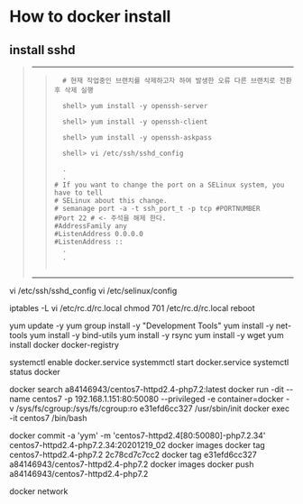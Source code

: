 # How to docker install

## install sshd
> ---------------------------------------------------------------------------------------------
>  >
>  >```
>  >   # 현재 작업중인 브랜치를 삭제하고자 하여 발생한 오류 다른 브랜치로 전환후 삭제 실행
>  >   
>  >   shell> yum install -y openssh-server
>  >
>  >   shell> yum install -y openssh-client
>  >
>  >   shell> yum install -y openssh-askpass
>  >   
>  >   shell> vi /etc/ssh/sshd_config
>  >   
>  >   .
>  >   .
>  > # If you want to change the port on a SELinux system, you have to tell
>  > # SELinux about this change.
>  > # semanage port -a -t ssh_port_t -p tcp #PORTNUMBER
>  > #Port 22 # <- 주석을 해제 한다.
>  > #AddressFamily any
>  > #ListenAddress 0.0.0.0
>  > #ListenAddress ::
>  >   .
>  >   .
>  >   
>  >```
> ---------------------------------------------------------------------------------------------





vi /etc/ssh/sshd_config
vi /etc/selinux/config

iptables -L
vi /etc/rc.d/rc.local
chmod 701 /etc/rc.d/rc.local
reboot

yum update -y
yum group install -y "Development Tools"
yum install -y net-tools
yum install -y bind-utils
yum install -y rsync
yum install -y wget
yum install docker docker-registry

systemctl enable docker.service
systemmctl start docker.service
systemctl status docker


docker search a84146943/centos7-httpd2.4-php7.2:latest
docker run -dit --name centos7  -p 192.168.1.151:80:50080 --privileged -e container=docker -v /sys/fs/cgroup:/sys/fs/cgroup:ro e31efd6cc327 /usr/sbin/init
docker exec -it centos7 /bin/bash



docker commit -a 'yym' -m 'centos7-httpd2.4[80:50080]-php7.2.34' centos7-httpd2.4-php7.2.34:20201219_02
docker images
docker tag centos7-httpd2.4-php7.2 2c78cd7c7cc2
docker tag e31efd6cc327 a84146943/centos7-httpd2.4-php7.2
docker images
docker push a84146943/centos7-httpd2.4-php7.2


docker network
